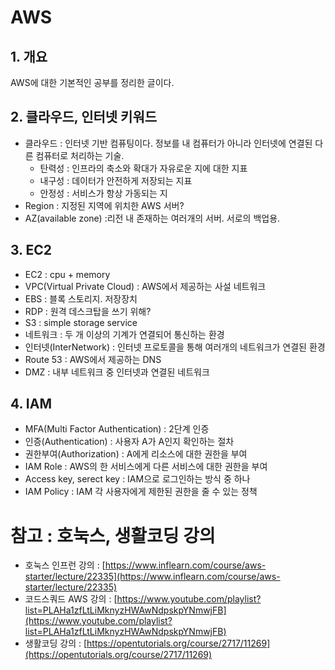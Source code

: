 # AWS

## 1. 개요 
AWS에 대한 기본적인 공부를 정리한 글이다. 

## 2. 클라우드, 인터넷 키워드 
- 클라우드 : 인터넷 기반 컴퓨팅이다. 정보를 내 컴퓨터가 아니라 인터넷에 연결된 다른 컴퓨터로 처리하는 기술.
	- 탄력성 : 인프라의 축소와 확대가 자유로운 지에 대한 지표
	- 내구성 : 데이터가 안전하게 저장되는 지표
	- 안정성 : 서비스가 항상 가동되는 지  
- Region : 지정된 지역에 위치한 AWS 서버? 
- AZ(available zone) :리전 내 존재하는 여러개의 서버. 서로의 백업용. 
## 3. EC2
- EC2 : cpu + memory
- VPC(Virtual Private Cloud) : AWS에서 제공하는 사설 네트워크 
- EBS : 블록 스토리지. 저장장치 
- RDP : 원격 데스크탑을 쓰기 위해? 
- S3 : simple storage service
- 네트워크 : 두 개 이상의 기계가 연결되어 통신하는 환경
- 인터넷(InterNetwork) : 인터넷 프로토콜을 통해 여러개의 네트워크가 연결된 환경 
- Route 53 : AWS에서 제공하는 DNS 
- DMZ : 내부 네트워크 중 인터넷과 연결된 네트워크

## 4. IAM  
- MFA(Multi Factor Authentication) : 2단계 인증 
- 인증(Authentication) : 사용자 A가 A인지 확인하는 절차
- 권한부여(Authorization) : A에게 리소스에 대한 권한을 부여
- IAM Role : AWS의 한 서비스에게 다른 서비스에 대한 권한을 부여
- Access key, serect key : IAM으로 로그인하는 방식 중 하나
- IAM Policy : IAM 각 사용자에게 제한된 권한을 줄 수 있는 정책

# 참고 : 호눅스, 생활코딩 강의 
- 호눅스 인프런 강의 : [https://www.inflearn.com/course/aws-starter/lecture/22335](https://www.inflearn.com/course/aws-starter/lecture/22335)
- 코드스쿼드 AWS 강의 : [https://www.youtube.com/playlist?list=PLAHa1zfLtLiMknyzHWAwNdpskpYNmwjFB](https://www.youtube.com/playlist?list=PLAHa1zfLtLiMknyzHWAwNdpskpYNmwjFB)
- 생활코딩 강의 :  [https://opentutorials.org/course/2717/11269](https://opentutorials.org/course/2717/11269)

